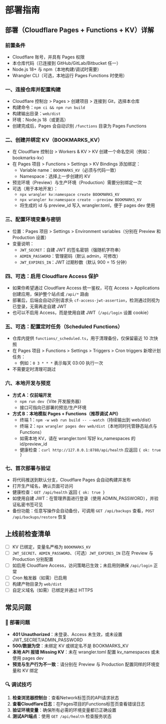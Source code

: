 # 部署指南

## 部署（Cloudflare Pages + Functions + KV）详解

### 前置条件
- Cloudflare 账号，并具有 Pages 权限
- 本仓库代码（已连接到 GitHub/GitLab/Bitbucket 任一）
- Node.js 18+ 与 npm（本地构建/调试时需要）
- Wrangler CLI（可选，本地运行 Pages Functions 时使用）

### 一、连接仓库并配置构建
- Cloudflare 控制台 > Pages > 创建项目 > 连接到 Git，选择本仓库
- 构建命令：`npm ci && npm run build`
- 构建输出目录：`web/dist`
- 环境：Node.js 18（或更高）
- 创建完成后，Pages 会自动识别 `/functions` 目录为 Pages Functions

### 二、创建并绑定 KV（BOOKMARKS_KV）
- 在 Cloudflare 控制台 > Workers & KV > KV 创建一个命名空间（例如：bookmarks-kv）
- 在 Pages 项目 > Functions > Settings > KV Bindings 添加绑定：
  - Variable name：`BOOKMARKS_KV`（必须与代码一致）
  - Namespace：选择上一步创建的 KV
- 预览环境（Preview）与生产环境（Production）需要分别绑定一次
- 可选（用于本地开发）：
  - `npx wrangler kv:namespace create BOOKMARKS_KV`
  - `npx wrangler kv:namespace create --preview BOOKMARKS_KV`
  - 将生成的 id 与 preview_id 写入 wrangler.toml，便于 pages dev 使用

### 三、配置环境变量与密钥
- 位置：Pages 项目 > Settings > Environment variables（分别在 Preview 和 Production 设置）
- 变量说明：
  - `JWT_SECRET`：自建 JWT 的签名密钥（强随机字符串）
  - `ADMIN_PASSWORD`：管理密码（默认 admin，可修改）
  - `JWT_EXPIRES_IN`：JWT 过期秒数（默认 900 = 15 分钟）

### 四、可选：启用 Cloudflare Access 保护
- 如果你希望通过 Cloudflare Access 统一鉴权，可在 Access > Applications 创建应用，保护整个站点或 `/api/*` 路由
- 部署后，后端会自动识别请求头 `cf-access-jwt-assertion`，检测通过则视为已登录，无需再走自建 JWT
- 也可以不启用 Access，而是使用自建 JWT（`/api/login` 设置 cookie）

### 五、可选：配置定时任务（Scheduled Functions）
- 仓库内提供 `functions/_scheduled.ts`，用于清理备份，仅保留最近 10 次快照
- 在 Pages 项目 > Functions > Settings > Triggers > Cron triggers 新增计划任务：
  - 例如：`0 3 * * *` 表示每天 03:00 执行一次
- 不需要定时清理可跳过

### 六、本地开发与预览
- **方式 A：仅前端开发**
  - `npm run dev`（Vite 开发服务器）
  - 接口可指向已部署的预览/生产环境
- **方式 B：本地模拟 Pages + Functions（推荐调试 API）**
  - 终端 1：`npm -w web run build -- --watch`（持续输出到 web/dist）
  - 终端 2：`npx wrangler pages dev web/dist`（本地同时托管静态站点与 Functions）
  - 如需本地 KV，请在 wrangler.toml 写好 kv_namespaces 的 id/preview_id
  - 健康检查：`curl http://127.0.0.1:8788/api/health` 应返回 `{ ok: true }`

### 七、首次部署与验证
- 将代码推送到默认分支，Cloudflare Pages 会自动构建并发布
- 打开生产域名，确认页面可访问
- 健康检查：`GET /api/health` 返回 `{ ok: true }`
- 如使用自建 JWT：在管理界面进行登录（使用 ADMIN_PASSWORD），并验证私密书签可见
- 备份功能：任意写操作会自动备份，可调用 `GET /api/backups` 查看，`POST /api/backups/restore` 恢复

## 上线前检查清单
- [ ] KV 已绑定，变量名严格为 `BOOKMARKS_KV`
- [ ] `JWT_SECRET`、`ADMIN_PASSWORD`、（可选）`JWT_EXPIRES_IN` 已在 Preview 与 Production 分别配置
- [ ] 如启用 Cloudflare Access，访问策略已生效；未启用则确保 `/api/login` 正常
- [ ] Cron 触发器（如需）已启用
- [ ] 构建产物目录为 `web/dist`
- [ ] 自定义域名（如需）已绑定并通过 HTTPS

## 常见问题

### 🔧 部署问题
- **401 Unauthorized**：未登录、Access 未生效，或未设置 JWT_SECRET/ADMIN_PASSWORD
- **500/数据为空**：未绑定 KV 或绑定名不是 BOOKMARKS_KV
- **本地 API 报错 Missing KV**：未在 wrangler.toml 配置 kv_namespaces 或未使用 pages dev
- **预览与生产行为不一致**：请分别在 Preview 与 Production 配置同样的环境变量和 KV 绑定

### 🔍 调试技巧
1. **检查浏览器控制台**：查看Network标签页的API请求状态
2. **查看Cloudflare日志**：在Pages项目的Functions标签页查看错误日志
3. **验证环境变量**：确保所有必需的环境变量都已正确设置
4. **测试API端点**：使用 `GET /api/health` 检查服务状态
